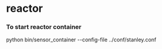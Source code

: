 reactor
=======

### To start reactor container
python bin/sensor_container --config-file ../conf/stanley.conf
